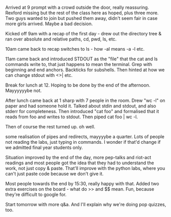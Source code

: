 Arrived at 9 prompt with a crowd outside the door, really reassuring. Rexford missing but the rest of the class here as hoped, plus three more. Two guys wanted to join but pushed them away, didn't seem fair in case more girls arrived. Maybe a bad decision.

Kicked off 9am with a recap of the first day - drew out the directory tree & ran over absolute and relative paths, cd, pwd, ls, etc.

10am came back to recap switches to ls - how -al means -a -l etc.

11am came back and introduced STDOUT as the "file" that the cat and ls commands write to, that just happens to mean the terminal. Grep with beginning and end anchors. Backticks for subshells. Then hinted at how we can change stdout with <>| etc.

Break for lunch at 12. Hoping to be done by the end of the afternoon. Mayyyyyybe not.

After lunch came back at 1 sharp with 7 people in the room. Drew "wc -l" on paper and had someone hold it. Talked about stdin and stdout, and also stderr for completeness. Then introduced "cat foo" and formalised that it reads from foo and writes to stdout. Then piped cat foo | wc -l.

Then of course the rest turned up. oh well.

some realisation of pipes and redirects, mayyyybe a quarter. Lots of people not reading the labs, just typing in commands. I wonder if that'd change if we admitted final year students only.

Situation improved by the end of the day, more pep-talks and riot-act readings and most people got the idea that they had to understand the work, not just copy & paste. That'll improve with the python labs, where you can't just paste code because we don't give it.

Most people towards the end by 15:30, really happy with that. Added two extra exercises on the board - what do >> and $$ mean. Fun, because they're difficult to google for.

Start tomorrow with more q&a. And I'll explain why we're doing pop quizzes, too.